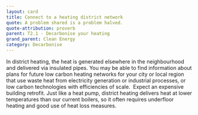 ```yaml
---
layout: card
title: Connect to a heating district network
quote: A problem shared is a problem halved.
quote-attribution: proverb
parent: T2.1 - Decarbonise your heating
grand_parent: Clean Energy 
category: Decarbonise
---
```


<p>In district heating, the heat is generated elsewhere in the neighbourhood and delivered via insulated pipes. You may be able to find information about plans for future low carbon heating networks for your city or local region that use waste heat from electricity generation or industrial processes, or low carbon technologies with efficiencies of scale.  Expect an expensive building retrofit. Just like a heat pump, district heating delivers heat at lower temperatures than our current boilers, so it often requires underfloor heating and good use of heat loss measures. </p> 

